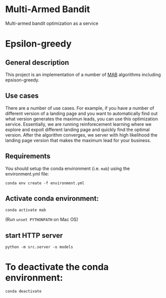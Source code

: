 
# Multi-Armed Bandit
Multi-armed bandit optimization as a service

Epsilon-greedy
==============

## General description
 
This project is an implementation of a number of [MAB](https://en.wikipedia.org/wiki/Multi-armed_bandit) algorithms including epsison-greedy.

## Use cases

There are a number of use cases.  For example, if you have a number of different version of a landing page and you want to automatically find out what version generates the maximun leads, you can use this optimization service.  Essentially, we are running reinforecement learning where we explore and expoit different landing page and quickly find the optimal version. After the algorithm converges, we server with high likelihood the landing page version that makes the maximum lead for your business. 

## Requirements

You should setup the conda environment (i.e. `mab`) using the environment.yml file:

`conda env create -f environment.yml`

## Activate conda environment:

`conda activate mab`

(Run `unset PYTHONPATH` on Mac OS)

## start HTTP server

`python -m src.server -o models`

# To deactivate the conda environment:

`conda deactivate`
